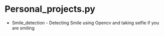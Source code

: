 # Personal_projects.py
- Smile_detection - Detecting Smile using Opencv and taking selfie if you are smiling
